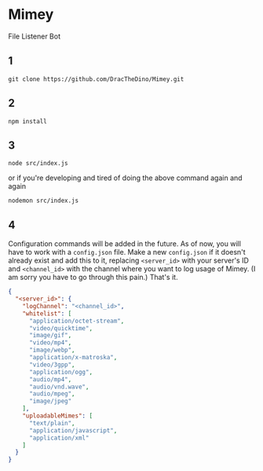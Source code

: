 # Mimey

File Listener Bot

## 1

```
git clone https://github.com/DracTheDino/Mimey.git
```

## 2

```
npm install
```

## 3

```
node src/index.js
```

or if you're developing and tired of doing the above command again and again

```
nodemon src/index.js
```

## 4

Configuration commands will be added in the future. As of now, you will have to work with a `config.json` file. Make a new `config.json` if it doesn't already exist and add this to it, replacing `<server_id>` with your server's ID and `<channel_id>` with the channel where you want to log usage of Mimey. (I am sorry you have to go through this pain.) That's it.

```json
{
  "<server_id>": {
    "logChannel": "<channel_id>",
    "whitelist": [
      "application/octet-stream",
      "video/quicktime",
      "image/gif",
      "video/mp4",
      "image/webp",
      "application/x-matroska",
      "video/3gpp",
      "application/ogg",
      "audio/mp4",
      "audio/vnd.wave",
      "audio/mpeg",
      "image/jpeg"
    ],
    "uploadableMimes": [
      "text/plain",
      "application/javascript",
      "application/xml"
    ]
  }
}
```
